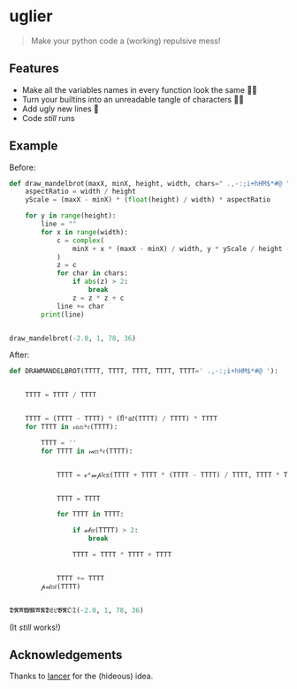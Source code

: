 # uglier

> Make your python code a (working) repulsive mess!

## Features
* Make all the variables names in every function look the same 🤸‍♀️
* Turn your builtins into an unreadable tangle of characters  💁‍♀️
* Add ugly new lines 💩
* Code *still* runs

## Example

Before:
```python
def draw_mandelbrot(maxX, minX, height, width, chars=" .,-:;i+hHM$*#@ "):
    aspectRatio = width / height
    yScale = (maxX - minX) * (float(height) / width) * aspectRatio

    for y in range(height):
        line = ""
        for x in range(width):
            c = complex(
                minX + x * (maxX - minX) / width, y * yScale / height - yScale / 2
            )
            z = c
            for char in chars:
                if abs(z) > 2:
                    break
                z = z * z + c
            line += char
        print(line)


draw_mandelbrot(-2.0, 1, 78, 36)
```

After:
```python
def DRAWMANDELBROT(ТTТТ, ТTТT, ТТТТ, TТТТ, ТТTT=' .,-:;i+hHM$*#@ '):


    TТTТ = TТТТ / ТТТТ


    TТTT = (ТTТТ - ТTТT) * (ﬂᵒ𝕒𝑡(ТТТТ) / TТТТ) * TТTТ
    for TTTТ in 𝓇𝕒𝕟ᵍ𝔢(ТТТТ):

        ТТTТ = ''
        for ТТТT in 𝓇𝒶𝕟ᵍ𝔢(TТТТ):


            TТТT = 𝓬ᵒ𝓂𝓅𝔩𝔢𝕩(ТTТT + ТТТT * (ТTТТ - ТTТT) / TТТТ, TTTТ * TТTT / ТТТТ - TТTT / 2)


            TTТТ = TТТT

            for ТTTТ in ТТTT:

                if 𝒶𝒷𝕤(TTТТ) > 2:
                    break

                TTТТ = TTТТ * TTТТ + TТТT


            ТТTТ += ТTTТ
        𝓅𝓇𝓲𝕟𝑡(ТТTТ)


𝕯𝕽𝕬𝖂𝕸𝕬𝕹𝕯𝔈𝔏𝕭𝕽𝔒𝔗(-2.0, 1, 78, 36)
```

(It *still* works!)

## Acknowledgements

Thanks to [lancer](https://github.com/LeviBorodenko/lancer) for the (hideous) idea.
